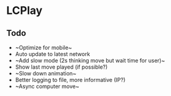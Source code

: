 # LCPlay

## Todo

- ~Optimize for mobile~
- Auto update to latest network
- ~Add slow mode (2s thinking move but wait time for user)~
- Show last move played (if possible?)
- ~Slow down animation~
- Better logging to file, more informative (IP?)
- ~Async computer move~
